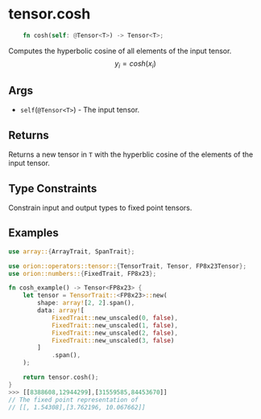 # tensor.cosh

```rust 
    fn cosh(self: @Tensor<T>) -> Tensor<T>;
```

Computes the hyperbolic cosine of all elements of the input tensor.
$$
y_i=cosh({x_i})
$$

## Args

* `self`(`@Tensor<T>`) - The input tensor.

## Returns

Returns a new tensor in `T` with the hyperblic cosine of the elements of the input tensor.

## Type Constraints

Constrain input and output types to fixed point tensors.

## Examples

```rust
use array::{ArrayTrait, SpanTrait};

use orion::operators::tensor::{TensorTrait, Tensor, FP8x23Tensor};
use orion::numbers::{FixedTrait, FP8x23};

fn cosh_example() -> Tensor<FP8x23> {
    let tensor = TensorTrait::<FP8x23>::new(
        shape: array![2, 2].span(),
        data: array![
            FixedTrait::new_unscaled(0, false),
            FixedTrait::new_unscaled(1, false),
            FixedTrait::new_unscaled(2, false),
            FixedTrait::new_unscaled(3, false)
        ]
            .span(),
    );

    return tensor.cosh();
}
>>> [[8388608,12944299],[31559585,84453670]]
// The fixed point representation of
// [[, 1.54308],[3.762196, 10.067662]]
```
